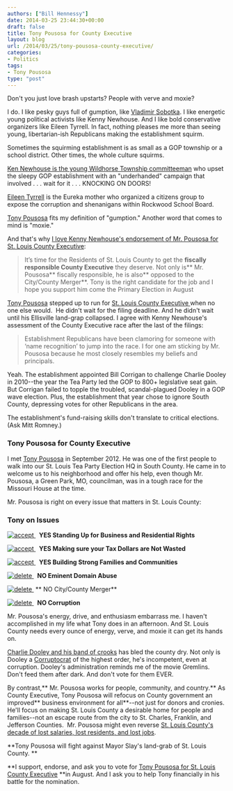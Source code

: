 ```yaml
---
authors: ["Bill Hennessy"]
date: 2014-03-25 23:44:30+00:00
draft: false
title: Tony Pousosa for County Executive
layout: blog
url: /2014/03/25/tony-pousosa-county-executive/
categories:
- Politics
tags:
- Tony Pousosa
type: "post"
---
```


Don't you just love brash upstarts? People with verve and moxie?

I do. I like pesky guys full of gumption, like [Vladimir Sobotka](https://blues.nhl.com/club/player.htm?id=8471743). I like energetic young political activists like Kenny Newhouse. And I like bold conservative organizers like Eileen Tyrrell. In fact, nothing pleases me more than seeing young, libertarian-ish Republicans making the establishment squirm.

Sometimes the squirming establishment is as small as a GOP township or a school district. Other times, the whole culture squirms.

[Ken Newhouse is the young Wildhorse Township committeeman](https://www.kennynewhouse.com/) who upset the sleepy GOP establishment with an "underhanded" campaign that involved . . . wait for it . . . KNOCKING ON DOORS!

[Eileen Tyrrell](https://hennessysview.com/2014/03/17/1-2-million-reasons-vote-eileen-tyrrell-april-8/) is the Eureka mother who organized a citizens group to expose the corruption and shenanigans within Rockwood School Board.

[Tony Pousosa](https://www.tonypousosa.com/) fits my definition of "gumption." Another word that comes to mind is "moxie."

And that's why [I love Kenny Newhouse's endorsement of Mr. Pousosa for St. Louis County Executive](https://wildhorsetownship.com/2014/03/24/committeeman-newhouse-i-cant-support-rick-stream-for-county-executive/):



> It’s time for the Residents of St. Louis County to get the **fiscally responsible County Executive** they deserve. Not only is** Mr. Pousosa** fiscally responsible, he is also** opposed to the City/County Merger**. Tony is the right candidate for the job and I hope you support him come the Primary Election in August



[Tony Pousosa](https://www.tonypousosa.com/) stepped up to run for [St. Louis County Executive ](https://www.tonypousosa.com/)when no one else would.  He didn't wait for the filing deadline. And he didn't wait until his Ellisville land-grap collapsed. I agree with Kenny Newhouse's assessment of the County Executive race after the last of the filings:



> Establishment Republicans have been clamoring for someone with ‘name recognition’ to jump into the race. I for one am sticking by Mr. Pousosa because he most closely resembles my beliefs and principals.



Yeah. The establishment appointed Bill Corrigan to challenge Charlie Dooley in 2010--the year the Tea Party led the GOP to 800+ legislative seat gain. But Corrigan failed to topple the troubled, scandal-plagued Dooley in a GOP wave election. Plus, the establishment that year chose to ignore South County, depressing votes for other Republicans in the area.

The establishment's fund-raising skills don't translate to critical elections. (Ask Mitt Romney.)



### Tony Pousosa for County Executive



I met [Tony Pousosa](https://www.tonypousosa.com/) in September 2012. He was one of the first people to walk into our St. Louis Tea Party Election HQ in South County. He came in to welcome us to his neighborhood and offer his help, even though Mr. Pousosa, a Green Park, MO, councilman, was in a tough race for the Missouri House at the time.

Mr. Pousosa is right on every issue that matters in St. Louis County:






### Tony on Issues










[![accept](https://www.tonypousosa.com/wp-content/uploads/2013/09/accept.png)
](https://www.tonypousosa.com/wp-content/uploads/2013/09/accept.png)  **YES Standing Up for Business and Residential Rights**

[![accept](https://www.tonypousosa.com/wp-content/uploads/2013/09/accept.png)
](https://www.tonypousosa.com/wp-content/uploads/2013/09/accept.png)  **YES Making sure your Tax Dollars are Not Wasted**

[![accept](https://www.tonypousosa.com/wp-content/uploads/2013/09/accept.png)
](https://www.tonypousosa.com/wp-content/uploads/2013/09/accept.png)  **YES Building Strong Families and Communities**

[![delete](https://www.tonypousosa.com/wp-content/uploads/2013/09/delete1.png)
](https://www.tonypousosa.com/wp-content/uploads/2013/09/delete1.png)  **NO Eminent Domain Abuse**

[![delete](https://www.tonypousosa.com/wp-content/uploads/2013/09/delete1.png)
](https://www.tonypousosa.com/wp-content/uploads/2013/09/delete1.png) ** NO City/County Merger**

[![delete](https://www.tonypousosa.com/wp-content/uploads/2013/09/delete1.png)
](https://www.tonypousosa.com/wp-content/uploads/2013/09/delete1.png)  **NO Corruption**

Mr. Pousosa's energy, drive, and enthusiasm embarrass me. I haven't accomplished in my life what Tony does in an afternoon. And St. Louis County needs every ounce of energy, verve, and moxie it can get its hands on.

[Charlie Dooley and his band of crooks](https://duckduckgo.com/?q=charlie+dooley+scandals) has bled the county dry. Not only is Dooley a [Corruptocrat](https://blogs.riverfronttimes.com/dailyrft/2011/04/charlie_dooley_patronage_katy_jamboretz.php) of the highest order, he's incompetent, even at corruption. Dooley's administration reminds me of the movie Gremlins. Don't feed them after dark. And don't vote for them EVER.

By contrast,** Mr. Pousosa works for people, community, and country.** As County Executive, Tony Pousosa will refocus on County government an improved** business environment for all**--not just for donors and cronies. He'll focus on making St. Louis County a desirable home for people and families--not an escape route from the city to St. Charles, Franklin, and Jefferson Counties.  Mr. Pousosa might even reverse [St. Louis County's decade of lost salaries, lost residents, and lost jobs](https://www.stltoday.com/news/local/metro/st-louis-county-losing-people-resident-income/article_94d9d3e5-1086-559a-b8e2-4bcbde756325.html).

**Tony Pousosa will fight against Mayor Slay's land-grab of St. Louis County. **

**I support, endorse, and ask you to vote for [Tony Pousosa for St. Louis County Executive](https://www.tonypousosa.com/) **in August. And I ask you to help Tony financially in his battle for the nomination.


